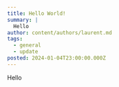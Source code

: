 ```yaml
---
title: Hello World!
summary: |
  Hello
author: content/authors/laurent.md
tags:
  - general
  - update
posted: 2024-01-04T23:00:00.000Z
---
```


Hello
